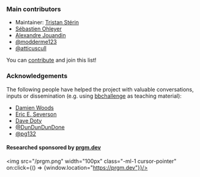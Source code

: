 <div class="dark w-full ">
<div class="prose prose-invert text-white -mt-4  xl:justify-start lg:ml-[170px] ml-0 sm:ml-4 font-sans prose-base sm:prose-lg w-full">
<div class="leading-normal ">
<div>

### Main contributors

- Maintainer: [Tristan Stérin](https://dna.hamilton.ie/tsterin)
- [Sébastien Ohleyer](https://prgm.dev/sebastien)
- [Alexandre Jouandin](https://prgm.dev/alexandre)
- [@modderme123](https://github.com/modderme123)
- [@atticuscull](https://github.com/atticuscull)

You can <a href="/contribute" rel="external">contribute</a> and join this list!

### Acknowledgements

The following people have helped the project with valuable conversations, inputs or dissemination (e.g. using [bbchallenge](https://bbchallenge.org) as teaching material):

- [Damien Woods](https://dna.hamilton.ie/woods)
- [Eric E. Severson](https://github.com/EricESeverson)
- [Dave Doty](https://web.cs.ucdavis.edu/~doty/)
- [@DunDunDunDone](https://github.com/DunDunDunDone)
- [@pg132](https://github.com/pg132)

#### Researched sponsored by [prgm.dev](https://prgm.dev)
<!-- using a link messes with my layout so I use on:click -->
<img src="/prgm.png" width="100px" class="-ml-1 cursor-pointer" on:click={() => {window.location="https://prgm.dev"}}/>

</div>
</div>
</div>
</div>